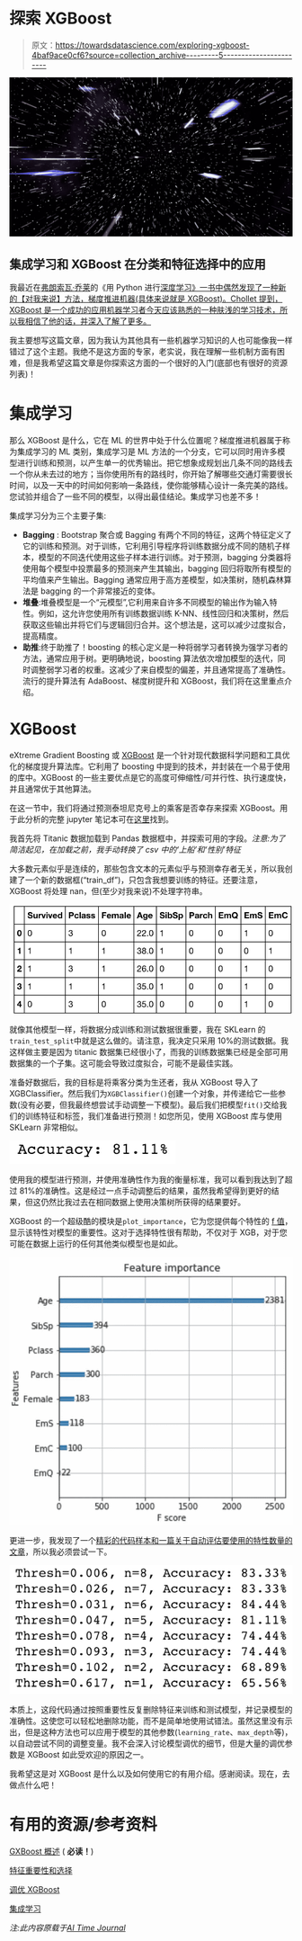 # 探索 XGBoost

> 原文：<https://towardsdatascience.com/exploring-xgboost-4baf9ace0cf6?source=collection_archive---------5----------------------->

![](img/2e19c7a4ac2b38e35da339e63d1e82d9.png)

## 集成学习和 XGBoost 在分类和特征选择中的应用

我最近在[弗朗索瓦·乔莱](https://medium.com/@francois.chollet)的《用 Python 进行[深度学习》一书中偶然发现了一种新的【对我来说】方法，梯度推进机器(具体来说就是 XGBoost)。Chollet 提到，XGBoost 是一个成功的应用机器学习者今天应该熟悉的一种肤浅的学习技术，所以我相信了他的话，并深入了解了更多。](https://www.manning.com/books/deep-learning-with-python)

我主要想写这篇文章，因为我认为其他具有一些机器学习知识的人也可能像我一样错过了这个主题。我绝不是这方面的专家，老实说，我在理解一些机制方面有困难，但是我希望这篇文章是你探索这方面的一个很好的入门(底部也有很好的资源列表)！

# 集成学习

那么 XGBoost 是什么，它在 ML 的世界中处于什么位置呢？梯度推进机器属于称为集成学习的 ML 类别，集成学习是 ML 方法的一个分支，它可以同时用许多模型进行训练和预测，以产生单一的优秀输出。把它想象成规划出几条不同的路线去一个你从未去过的地方；当你使用所有的路线时，你开始了解哪些交通灯需要很长时间，以及一天中的时间如何影响一条路线，使你能够精心设计一条完美的路线。您试验并组合了一些不同的模型，以得出最佳结论。集成学习也差不多！

集成学习分为三个主要子集:

*   **Bagging** : Bootstrap 聚合或 Bagging 有两个不同的特征，这两个特征定义了它的训练和预测。对于训练，它利用引导程序将训练数据分成不同的随机子样本，模型的不同迭代使用这些子样本进行训练。对于预测，bagging 分类器将使用每个模型中投票最多的预测来产生其输出，bagging 回归将取所有模型的平均值来产生输出。Bagging 通常应用于高方差模型，如决策树，随机森林算法是 bagging 的一个非常接近的变体。
*   **堆叠**:堆叠模型是一个“元模型”,它利用来自许多不同模型的输出作为输入特性。例如，这允许您使用所有训练数据训练 K-NN、线性回归和决策树，然后获取这些输出并将它们与逻辑回归合并。这个想法是，这可以减少过度拟合，提高精度。
*   **助推**:终于助推了！boosting 的核心定义是一种将弱学习者转换为强学习者的方法，通常应用于树。更明确地说，boosting 算法依次增加模型的迭代，同时调整弱学习者的权重。这减少了来自模型的偏差，并且通常提高了准确性。流行的提升算法有 AdaBoost、梯度树提升和 XGBoost，我们将在这里重点介绍。

# XGBoost

eXtreme Gradient Boosting 或 [XGBoost](https://xgboost.readthedocs.io/en/latest/) 是一个针对现代数据科学问题和工具优化的梯度提升算法库。它利用了 boosting 中提到的技术，并封装在一个易于使用的库中。XGBoost 的一些主要优点是它的高度可伸缩性/可并行性、执行速度快，并且通常优于其他算法。

在这一节中，我们将通过预测泰坦尼克号上的乘客是否幸存来探索 XGBoost。用于此分析的完整 jupyter 笔记本可在[这里](https://github.com/shibby576/data_sandbox/blob/master/ML_Explore/titanic_XGboost.ipynb)找到。

我首先将 Titanic 数据加载到 Pandas 数据框中，并探索可用的字段。*注意:为了简洁起见，在加载之前，我手动转换了 csv 中的‘上船’和‘性别’特征*

大多数元素似乎是连续的，那些包含文本的元素似乎与预测幸存者无关，所以我创建了一个新的数据框(“train_df”)，只包含我想要训练的特征。还要注意，XGBoost 将处理 nan，但(至少对我来说)不处理字符串。

![](img/fe84b75898cee40cf7622d057ce056a3.png)

就像其他模型一样，将数据分成训练和测试数据很重要，我在 SKLearn 的`train_test_split`中就是这么做的。请注意，我决定只采用 10%的测试数据。我这样做主要是因为 titanic 数据集已经很小了，而我的训练数据集已经是全部可用数据集的一个子集。这可能会导致过度拟合，可能不是最佳实践。

准备好数据后，我的目标是将乘客分类为生还者，我从 XGBoost 导入了 XGBClassifier。然后我们为`XGBClassifier()`创建一个对象，并传递给它一些参数(没有必要，但我最终想尝试手动调整一下模型)。最后我们把模型`fit()`交给我们的训练特征和标签，我们准备进行预测！如您所见，使用 XGBoost 库与使用 SKLearn 非常相似。

![](img/4d2bc57b751650251c65abce1780158b.png)

使用我的模型进行预测，并使用准确性作为我的衡量标准，我可以看到我达到了超过 81%的准确性。这是经过一点手动调整后的结果，虽然我希望得到更好的结果，但这仍然比我过去在相同数据上使用决策树所获得的结果要好。

XGBoost 的一个超级酷的模块是`plot_importance`，它为您提供每个特性的 [f 值](https://www.quora.com/What-is-an-intuitive-explanation-of-F-score)，显示该特性对模型的重要性。这对于选择特性很有帮助，不仅对于 XGB，对于您可能在数据上运行的任何其他类似模型也是如此。

![](img/75be69b9283b12444b5c79ba755d72dd.png)

更进一步，我发现了一个[精彩的代码样本和一篇关于自动评估要使用的特性数量的文章](https://machinelearningmastery.com/feature-importance-and-feature-selection-with-xgboost-in-python/)，所以我必须尝试一下。

![](img/27c434d8d4027c1377d9ec2a74e42b2d.png)

本质上，这段代码通过按照重要性反复删除特征来训练和测试模型，并记录模型的准确性。这使您可以轻松地删除功能，而不是简单地使用试错法。虽然这里没有示出，但是这种方法也可以应用于模型的其他参数(`learning_rate`、`max_depth`等)，以自动尝试不同的调整变量。我不会深入讨论模型调优的细节，但是大量的调优参数是 XGBoost 如此受欢迎的原因之一。

我希望这是对 XGBoost 是什么以及如何使用它的有用介绍。感谢阅读。现在，去做点什么吧！

# 有用的资源/参考资料

[GXBoost 概述](https://www.datacamp.com/community/tutorials/xgboost-in-python) ( **必读！**)

[特征重要性和选择](https://machinelearningmastery.com/feature-importance-and-feature-selection-with-xgboost-in-python/)

[调优 XGBoost](https://www.analyticsvidhya.com/blog/2016/03/complete-guide-parameter-tuning-xgboost-with-codes-python/)

[集成学习](https://blog.statsbot.co/ensemble-learning-d1dcd548e936)

*注:此内容原载于*[*AI Time Journal*](https://www.aitimejournal.com/@jonathan.hirko/intro-to-classification-and-feature-selection-with-xgboost)
